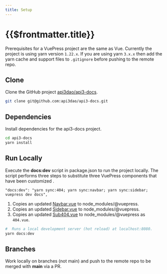 ```yaml
---
title: Setup
---
```


# {{$frontmatter.title}}

<TocHeader />
<TOC class="table-of-contents" :include-level="[2,3]" />

Prerequisites for a VuePress project are the same as Vue. Currently the project
is using yarn version `1.22.x`. If you are using yarn `3.x.x` then add the yarn
cache and support files to `.gitignore` before pushing to the remote repo.

## Clone

Clone the GitHub project
[api3dao/api3-docs](https://github.com/api3dao/api3-docs).

```bash
git clone git@github.com:api3dao/api3-docs.git

```

## Dependencies

Install dependencies for the api3-docs project.

```bash
cd api3-docs
yarn install
```

## Run Locally

Execute the **docs:dev** script in package.json to run the project locally. The
script performs three steps to substitute three VuePress components that have
been customized .

```
"docs:dev": "yarn sync:404; yarn sync:navbar; yarn sync:sidebar; vuepress dev docs",
```

1. Copies an updated [Navbar.vue](./substitution-components.md#navbar-vue) to
   node_modules/@vuepress.
2. Copies an updated [Sidebar.vue](./substitution-components.md#sidebar-vue) to
   node_modules/@vuepress.
3. Copies an updated [Sub404.vue](./substitution-components.md#sub404-vue) to
   node_modules/@vuepress as `404.vue`.

```bash
#  Runs a local development server (hot reload) at localhost:8080.
yarn docs:dev
```

## Branches

Work locally on branches (not main) and push to the remote repo to be merged
with **main** via a PR.
